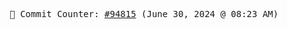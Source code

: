 <p align="center">
    <samp>
        📮 Commit Counter: <a href="https://github.com/Javascript-void0/Javascript-void0/commits/main">#94815</a> (June 30, 2024 @ 08:23 AM)
    </samp>
</p>